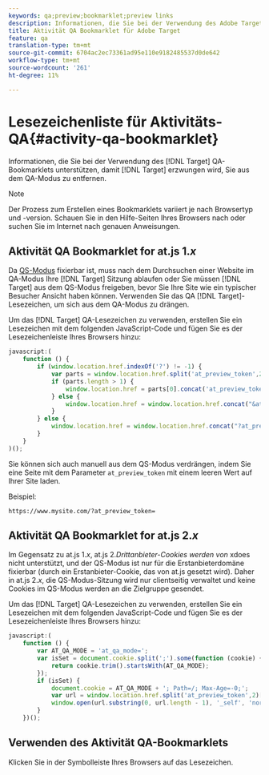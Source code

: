 ```yaml
---
keywords: qa;preview;bookmarklet;preview links
description: Informationen, die Sie bei der Verwendung des Adobe Target QA-Bookmarklets unterstützen, um die Zielgruppe zu erzwingen, Sie aus dem QA-Modus zu entfernen.
title: Aktivität QA Bookmarklet für Adobe Target
feature: qa
translation-type: tm+mt
source-git-commit: 6704ac2ec73361ad95e110e9182485537d0de642
workflow-type: tm+mt
source-wordcount: '261'
ht-degree: 11%

---
```



# Lesezeichenliste für Aktivitäts-QA{#activity-qa-bookmarklet}

Informationen, die Sie bei der Verwendung des [!DNL Target] QA-Bookmarklets unterstützen, damit [!DNL Target] erzwungen wird, Sie aus dem QA-Modus zu entfernen.

>[!NOTE]
>
>Der Prozess zum Erstellen eines Bookmarklets variiert je nach Browsertyp und -version. Schauen Sie in den Hilfe-Seiten Ihres Browsers nach oder suchen Sie im Internet nach genauen Anweisungen.

## Aktivität QA Bookmarklet for at.js 1.*x* 

Da [QS-Modus](/help/c-activities/c-activity-qa/activity-qa.md) fixierbar ist, muss nach dem Durchsuchen einer Website im QA-Modus Ihre [!DNL Target] Sitzung ablaufen oder Sie müssen [!DNL Target] aus dem QS-Modus freigeben, bevor Sie Ihre Site wie ein typischer Besucher Ansicht haben können. Verwenden Sie das QA [!DNL Target]-Lesezeichen, um sich aus dem QA-Modus zu drängen.

Um das [!DNL Target] QA-Lesezeichen zu verwenden, erstellen Sie ein Lesezeichen mit dem folgenden JavaScript-Code und fügen Sie es der Lesezeichenleiste Ihres Browsers hinzu:

```javascript
javascript:(
    function () {
        if (window.location.href.indexOf('?') != -1) {
            var parts = window.location.href.split('at_preview_token',2);
            if (parts.length > 1) {
                window.location.href = parts[0].concat('at_preview_token=');
            } else {
                window.location.href = window.location.href.concat("&at_preview_token=")
            }
        } else {
            window.location.href = window.location.href.concat("?at_preview_token=")
        }
    }
)();
```

Sie können sich auch manuell aus dem QS-Modus verdrängen, indem Sie eine Seite mit dem Parameter `at_preview_token` mit einem leeren Wert auf Ihrer Site laden.

Beispiel:

`https://www.mysite.com/?at_preview_token=`

## Aktivität QA Bookmarklet for at.js 2.*x* 

Im Gegensatz zu at.js 1.*x*, at.js 2.*Drittanbieter-Cookies werden von* xdoes nicht unterstützt, und der QS-Modus ist nur für die Erstanbieterdomäne fixierbar (durch ein Erstanbieter-Cookie, das von at.js gesetzt wird). Daher in at.js 2.*x*, die QS-Modus-Sitzung wird nur clientseitig verwaltet und keine Cookies im QS-Modus werden an die Zielgruppe gesendet.

Um das [!DNL Target] QA-Lesezeichen zu verwenden, erstellen Sie ein Lesezeichen mit dem folgenden JavaScript-Code und fügen Sie es der Lesezeichenleiste Ihres Browsers hinzu:

```javascript
javascript:(
    function () {
        var AT_QA_MODE = 'at_qa_mode=';
        var isSet = document.cookie.split(';').some(function (cookie) {
            return cookie.trim().startsWith(AT_QA_MODE);
        });
        if (isSet) {
            document.cookie = AT_QA_MODE + '; Path=/; Max-Age=-0;';
            var url = window.location.href.split('at_preview_token',2)[0];
            window.open(url.substring(0, url.length - 1), '_self', 'noreferrer');
        }
    })();
```

## Verwenden des Aktivität QA-Bookmarklets

Klicken Sie in der Symbolleiste Ihres Browsers auf das Lesezeichen.

